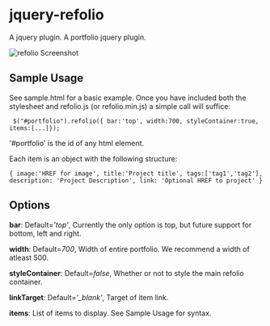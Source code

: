 jquery-refolio
==============

A jquery plugin. A portfolio jquery plugin. 

![refolio Screenshot](https://raw.github.com/kylethielk/jquery-refolio/master/screenshot.jpg)

Sample Usage
------------

See sample.html for a basic example. Once you have included both the stylesheet and refolio.js (or refolio.min.js) a simple call will suffice:

` $("#portfolio").refolio({
            bar:'top',
            width:700,
            styleContainer:true,
            items:[...]});`

'#portfolio' is the id of any html element.

Each item is an object with the following structure:

`{
	image:'HREF for image',
	title:'Project title',
	tags:['tag1','tag2'],
	description: 'Project Description',
	link: 'Optional HREF to project'
}`

Options
-------

**bar**: Default=*'top'*, Currently the only option is top, but future support for bottom, left and right.

**width**: Default=*700*, Width of entire portfolio. We recommend a width of atleast 500.

**styleContainer**: Default=*false*, Whether or not to style the main refolio container.

**linkTarget**: Default=*'_blank'*, Target of item link.

**items**: List of items to display. See Sample Usage for syntax.
